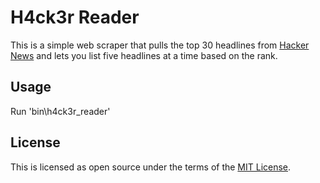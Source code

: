 # H4ck3r Reader

This is a simple web scraper that pulls the top 30 headlines from [Hacker News](https://news.ycombinator.com/) and lets you list five headlines at a time based on the rank.

## Usage

Run 'bin\h4ck3r_reader'

## License

This is licensed as open source under the terms of the [MIT License](http://opensource.org/licenses/MIT).
